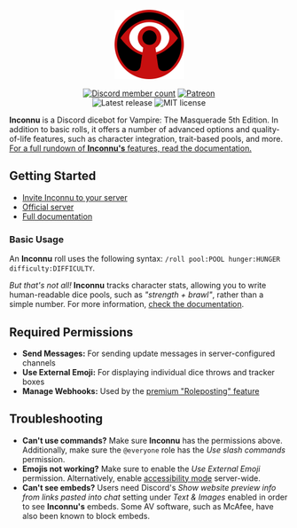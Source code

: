 <p align="center">
  <img src="images/inconnu_logo.png" alt="Inconnu Dicebot Logo" width=125 height=125 />
</p>

<p align="center">
  <a href="https://discord.gg/QHnCdSPeEE" title="Join the Inconnu server"><img src="https://img.shields.io/discord/935219170176532580?color=5765F2&label=discord&logo=discord&logoColor=white" alt="Discord member count" /></a>
  <a href="https://www.patreon.com/tiltowait" title="Support me on Patreon!"><img src="https://img.shields.io/endpoint.svg?url=https%3A%2F%2Fshieldsio-patreon.vercel.app%2Fapi%3Fusername%3Dtiltowait%26type%3Dpatrons&style=flat" alt="Patreon" /></a>
  <br>
  <img src="https://img.shields.io/github/v/release/tiltowait/inconnu" alt="Latest release" />
  <img src="https://img.shields.io/github/license/tiltowait/inconnu" alt="MIT license" />
</p>

**Inconnu** is a Discord dicebot for Vampire: The Masquerade 5th Edition. In addition to basic rolls, it offers a number of advanced options and quality-of-life features, such as character integration, trait-based pools, and more. [For a full rundown of **Inconnu's** features, read the documentation.](https://docs.inconnu.app)

## Getting Started

* [Invite Inconnu to your server](https://discord.com/api/oauth2/authorize?client_id=882409882119196704&permissions=537135104&scope=bot%20applications.commands)
* [Official server](https://discord.gg/QHnCdSPeEE)
* [Full documentation](https://docs.inconnu.app)

### Basic Usage

An **Inconnu** roll uses the following syntax: `/roll pool:POOL hunger:HUNGER difficulty:DIFFICULTY`.

*But that's not all!* **Inconnu** tracks character stats, allowing you to write human-readable dice pools, such as *"strength + brawl"*, rather than a simple number. For more information, [check the documentation](https://docs.inconnu.app).

## Required Permissions

* **Send Messages:** For sending update messages in server-configured channels
* **Use External Emoji:** For displaying individual dice throws and tracker boxes
* **Manage Webhooks:** Used by the [premium "Roleposting" feature](https://docs.inconnu.app/premium/roleposting)

## Troubleshooting

* **Can't use commands?** Make sure **Inconnu** has the permissions above. Additionally, make sure the `@everyone` role has the *Use slash commands* permission.
* **Emojis not working?** Make sure to enable the *Use External Emoji* permission. Alternatively, enable [accessibility mode](https://docs.inconnu.app/command-reference/miscellaneous#accessibility-mode) server-wide.
* **Can't see embeds?** Users need Discord's *Show website preview info from links pasted into chat* setting under *Text & Images* enabled in order to see **Inconnu's** embeds. Some AV software, such as McAfee, have also been known to block embeds.
